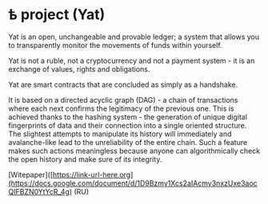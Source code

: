 # ѣ project (Yat)

Yat is an open, unchangeable and provable ledger; a system that allows you to transparently monitor the movements of funds within yourself.

Yat is not a ruble, not a cryptocurrency and not a payment system - it is an exchange of values, rights and obligations.

Yat are smart contracts that are concluded as simply as a handshake.

It is based on a directed acyclic graph (DAG) - a chain of transactions where each next confirms the legitimacy of the previous one. This is achieved thanks to the hashing system - the generation of unique digital fingerprints of data and their connection into a single oriented structure. The slightest attempts to manipulate its history will immediately and avalanche-like lead to the unreliability of the entire chain. Such a feature makes such actions meaningless because anyone can algorithmically check the open history and make sure of its integrity.

[Witepaper]([https://link-url-here.org](https://docs.google.com/document/d/1D9Bzmy1Xcs2aIAcmy3nxzUxe3aocQIFBZN0YtYcR_4g) (RU)
